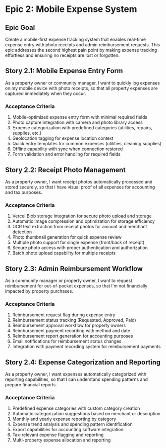 # Epic 2: Mobile Expense System

## Epic Goal
Create a mobile-first expense tracking system that enables real-time expense entry with photo receipts and admin reimbursement requests. This epic addresses the second highest pain point by making expense tracking effortless and ensuring no receipts are lost or forgotten.

## Story 2.1: Mobile Expense Entry Form
As a property owner or community manager,
I want to quickly log expenses on my mobile device with photo receipts,
so that all property expenses are captured immediately when they occur.

### Acceptance Criteria
1. Mobile-optimized expense entry form with minimal required fields
2. Photo capture integration with camera and photo library access
3. Expense categorization with predefined categories (utilities, repairs, supplies, etc.)
4. Geolocation tagging for expense location context
5. Quick entry templates for common expenses (utilities, cleaning supplies)
6. Offline capability with sync when connection restored
7. Form validation and error handling for required fields

## Story 2.2: Receipt Photo Management
As a property owner,
I want receipt photos automatically processed and stored securely,
so that I have visual proof of all expenses for accounting and tax purposes.

### Acceptance Criteria
1. Vercel Blob storage integration for secure photo upload and storage
2. Automatic image compression and optimization for storage efficiency
3. OCR text extraction from receipt photos for amount and merchant detection
4. Photo thumbnail generation for quick expense review
5. Multiple photo support for single expense (front/back of receipt)
6. Secure photo access with proper authentication and authorization
7. Batch photo upload capability for multiple receipts

## Story 2.3: Admin Reimbursement Workflow
As a community manager or property owner,
I want to request reimbursement for out-of-pocket expenses,
so that I'm not financially impacted by property purchases.

### Acceptance Criteria
1. Reimbursement request flag during expense entry
2. Reimbursement status tracking (Requested, Approved, Paid)
3. Reimbursement approval workflow for property owners
4. Reimbursement payment recording with method and date
5. Reimbursement report generation for accounting purposes
6. Email notifications for reimbursement status changes
7. Integration with payment recording system for reimbursement payments

## Story 2.4: Expense Categorization and Reporting
As a property owner,
I want expenses automatically categorized with reporting capabilities,
so that I can understand spending patterns and prepare financial reports.

### Acceptance Criteria
1. Predefined expense categories with custom category creation
2. Automatic categorization suggestions based on merchant or description
3. Monthly and yearly expense reporting by category
4. Expense trend analysis and spending pattern identification
5. Export capabilities for accounting software integration
6. Tax-relevant expense flagging and reporting
7. Multi-property expense allocation and reporting
